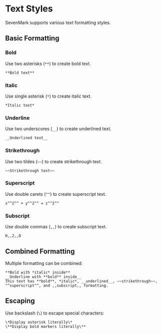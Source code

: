 # Text Styles

<div v-pre>

SevenMark supports various text formatting styles.

## Basic Formatting

### Bold
Use two asterisks (`**`) to create bold text.

```sevenmark
**Bold text**
```

### Italic
Use single asterisk (`*`) to create italic text.

```sevenmark
*Italic text*
```

### Underline
Use two underscores (`__`) to create underlined text.

```sevenmark
__Underlined text__
```

### Strikethrough
Use two tildes (`~~`) to create strikethrough text.

```sevenmark
~~Strikethrough text~~
```

### Superscript
Use double carets (`^^`) to create superscript text.

```sevenmark
x^^2^^ + y^^2^^ = z^^2^^
```

### Subscript
Use double commas (`,,`) to create subscript text.

```sevenmark
H,,2,,O
```

## Combined Formatting

Multiple formatting can be combined:

```sevenmark
**Bold with *italic* inside**
__Underline with **bold** inside__
This text has **bold**, *italic*, __underlined__, ~~strikethrough~~, ^^superscript^^, and ,,subscript,, formatting.
```

## Escaping

Use backslash (`\`) to escape special characters:

```sevenmark
\*Display asterisk literally\*
\**Display bold markers literally\**
```

</div>